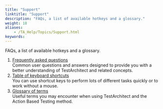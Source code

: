 ```yaml
--- 
title: "Support"
linktitle: "Support"
description: "FAQs, a list of available hotkeys and a glossary."
weight: 18
aliases: 
    - /TA_Help/Topics/Support.html
keywords: 
---
```


FAQs, a list of available hotkeys and a glossary.

1.  [Frequently asked questions](/TA_Help/Topics/Support_FAQ.html)  
Common user questions and answers designed to provide you with a better understanding of TestArchitect and related concepts.
2.  [Table of keyboard shortcuts](/TA_Help/Topics/Support_Hotkey.html)  
You can use shortcut keys to perform lots of different tasks quickly or to work without a mouse.
3.  [Glossary of terms](/TA_Help/Topics/Support_Glossary.html)  
Useful terms you may encounter when using TestArchitect and the Action Based Testing method.




